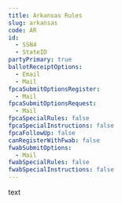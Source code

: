 ```yaml
---
title: Arkansas Rules
slug: arkansas
code: AR
id: 
  - SSN4
  - StateID
partyPrimary: true
ballotReceiptOptions:
  - Email
  - Mail
fpcaSubmitOptionsRegister:
  - Mail
fpcaSubmitOptionsRequest:
  - Mail
fpcaSpecialRules: false
fpcaSpecialInstructions: false
fpcaFollowUp: false
canRegisterWithFwab: false
fwabSubmitOptions:
  - Mail
fwabSpecialRules: false
fwabSpecialInstructions: false
---
```


text
